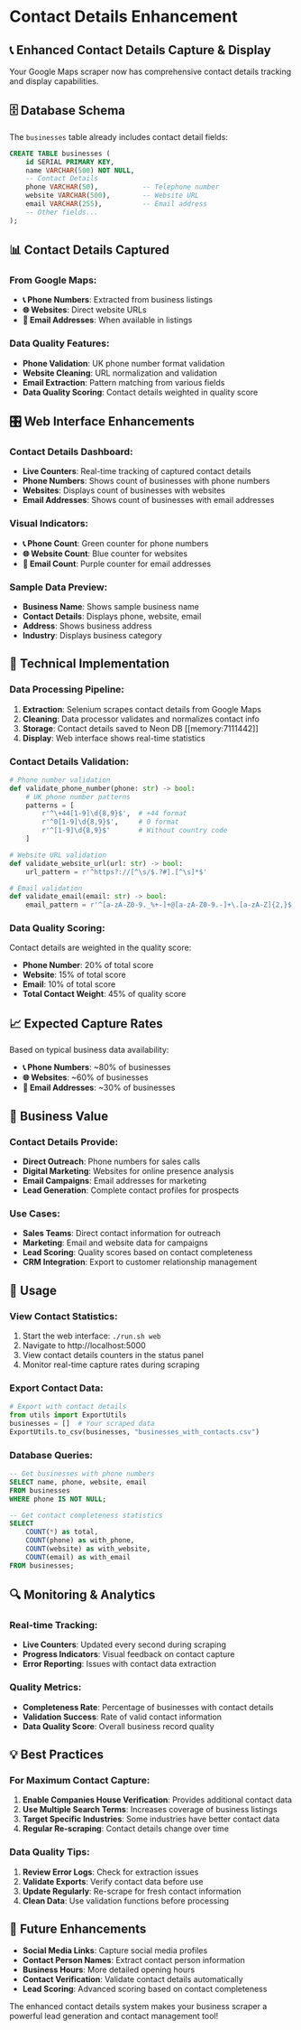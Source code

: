 # Contact Details Enhancement

## 📞 **Enhanced Contact Details Capture & Display**

Your Google Maps scraper now has comprehensive contact details tracking and display capabilities.

## 🗄️ **Database Schema**

The `businesses` table already includes contact detail fields:

```sql
CREATE TABLE businesses (
    id SERIAL PRIMARY KEY,
    name VARCHAR(500) NOT NULL,
    -- Contact Details
    phone VARCHAR(50),           -- Telephone number
    website VARCHAR(500),        -- Website URL
    email VARCHAR(255),          -- Email address
    -- Other fields...
);
```

## 📊 **Contact Details Captured**

### **From Google Maps:**
- **📞 Phone Numbers**: Extracted from business listings
- **🌐 Websites**: Direct website URLs
- **📧 Email Addresses**: When available in listings

### **Data Quality Features:**
- **Phone Validation**: UK phone number format validation
- **Website Cleaning**: URL normalization and validation
- **Email Extraction**: Pattern matching from various fields
- **Data Quality Scoring**: Contact details weighted in quality score

## 🎛️ **Web Interface Enhancements**

### **Contact Details Dashboard:**
- **Live Counters**: Real-time tracking of captured contact details
- **Phone Numbers**: Shows count of businesses with phone numbers
- **Websites**: Displays count of businesses with websites
- **Email Addresses**: Shows count of businesses with email addresses

### **Visual Indicators:**
- **📞 Phone Count**: Green counter for phone numbers
- **🌐 Website Count**: Blue counter for websites  
- **📧 Email Count**: Purple counter for email addresses

### **Sample Data Preview:**
- **Business Name**: Shows sample business name
- **Contact Details**: Displays phone, website, email
- **Address**: Shows business address
- **Industry**: Displays business category

## 🔧 **Technical Implementation**

### **Data Processing Pipeline:**
1. **Extraction**: Selenium scrapes contact details from Google Maps
2. **Cleaning**: Data processor validates and normalizes contact info
3. **Storage**: Contact details saved to Neon DB [[memory:7111442]]
4. **Display**: Web interface shows real-time statistics

### **Contact Details Validation:**
```python
# Phone number validation
def validate_phone_number(phone: str) -> bool:
    # UK phone number patterns
    patterns = [
        r'^\+44[1-9]\d{8,9}$',  # +44 format
        r'^0[1-9]\d{8,9}$',     # 0 format
        r'^[1-9]\d{8,9}$'       # Without country code
    ]

# Website URL validation
def validate_website_url(url: str) -> bool:
    url_pattern = r'^https?://[^\s/$.?#].[^\s]*$'

# Email validation
def validate_email(email: str) -> bool:
    email_pattern = r'^[a-zA-Z0-9._%+-]+@[a-zA-Z0-9.-]+\.[a-zA-Z]{2,}$'
```

### **Data Quality Scoring:**
Contact details are weighted in the quality score:
- **Phone Number**: 20% of total score
- **Website**: 15% of total score  
- **Email**: 10% of total score
- **Total Contact Weight**: 45% of quality score

## 📈 **Expected Capture Rates**

Based on typical business data availability:

- **📞 Phone Numbers**: ~80% of businesses
- **🌐 Websites**: ~60% of businesses
- **📧 Email Addresses**: ~30% of businesses

## 🎯 **Business Value**

### **Contact Details Provide:**
- **Direct Outreach**: Phone numbers for sales calls
- **Digital Marketing**: Websites for online presence analysis
- **Email Campaigns**: Email addresses for marketing
- **Lead Generation**: Complete contact profiles for prospects

### **Use Cases:**
- **Sales Teams**: Direct contact information for outreach
- **Marketing**: Email and website data for campaigns
- **Lead Scoring**: Quality scores based on contact completeness
- **CRM Integration**: Export to customer relationship management

## 🚀 **Usage**

### **View Contact Statistics:**
1. Start the web interface: `./run.sh web`
2. Navigate to http://localhost:5000
3. View contact details counters in the status panel
4. Monitor real-time capture rates during scraping

### **Export Contact Data:**
```python
# Export with contact details
from utils import ExportUtils
businesses = []  # Your scraped data
ExportUtils.to_csv(businesses, "businesses_with_contacts.csv")
```

### **Database Queries:**
```sql
-- Get businesses with phone numbers
SELECT name, phone, website, email 
FROM businesses 
WHERE phone IS NOT NULL;

-- Get contact completeness statistics
SELECT 
    COUNT(*) as total,
    COUNT(phone) as with_phone,
    COUNT(website) as with_website,
    COUNT(email) as with_email
FROM businesses;
```

## 🔍 **Monitoring & Analytics**

### **Real-time Tracking:**
- **Live Counters**: Updated every second during scraping
- **Progress Indicators**: Visual feedback on contact capture
- **Error Reporting**: Issues with contact data extraction

### **Quality Metrics:**
- **Completeness Rate**: Percentage of businesses with contact details
- **Validation Success**: Rate of valid contact information
- **Data Quality Score**: Overall business record quality

## 💡 **Best Practices**

### **For Maximum Contact Capture:**
1. **Enable Companies House Verification**: Provides additional contact data
2. **Use Multiple Search Terms**: Increases coverage of business listings
3. **Target Specific Industries**: Some industries have better contact data
4. **Regular Re-scraping**: Contact details change over time

### **Data Quality Tips:**
1. **Review Error Logs**: Check for extraction issues
2. **Validate Exports**: Verify contact data before use
3. **Update Regularly**: Re-scrape for fresh contact information
4. **Clean Data**: Use validation functions before processing

## 🔮 **Future Enhancements**

- **Social Media Links**: Capture social media profiles
- **Contact Person Names**: Extract contact person information
- **Business Hours**: More detailed opening hours
- **Contact Verification**: Validate contact details automatically
- **Lead Scoring**: Advanced scoring based on contact completeness

The enhanced contact details system makes your business scraper a powerful lead generation and contact management tool!

